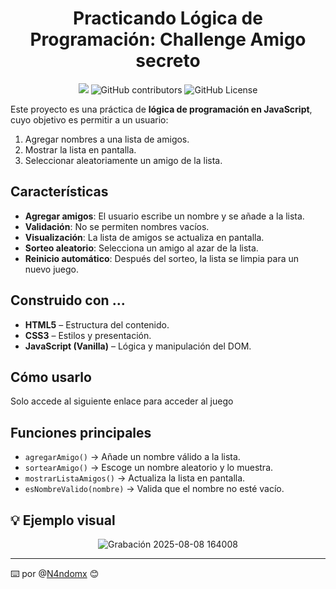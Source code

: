<h1 align="center"> Practicando Lógica de Programación: Challenge Amigo secreto</h1>

<p align="center">
<img src="https://img.shields.io/github/last-commit/n4ndomx/challenge-amigo-secreto_alura" >
<img alt="GitHub contributors" src="https://img.shields.io/github/contributors/n4ndomx/challenge-amigo-secreto_alura">
<img alt="GitHub License" src="https://img.shields.io/github/license/n4ndomx/challenge-amigo-secreto_alura">
</p>



Este proyecto es una práctica de **lógica de programación en JavaScript**, cuyo objetivo es permitir a un usuario:

1. Agregar nombres a una lista de amigos.
2. Mostrar la lista en pantalla.
3. Seleccionar aleatoriamente un amigo de la lista.



## Características

* **Agregar amigos**: El usuario escribe un nombre y se añade a la lista.
* **Validación**: No se permiten nombres vacíos.
* **Visualización**: La lista de amigos se actualiza en pantalla.
* **Sorteo aleatorio**: Selecciona un amigo al azar de la lista.
* **Reinicio automático**: Después del sorteo, la lista se limpia para un nuevo juego.



##  Construido con ...
* **HTML5** – Estructura del contenido.
* **CSS3** – Estilos y presentación.
* **JavaScript (Vanilla)** – Lógica y manipulación del DOM.



##  Cómo usarlo

Solo accede al siguiente enlace para acceder al juego



##  Funciones principales

* `agregarAmigo()` → Añade un nombre válido a la lista.
* `sortearAmigo()` → Escoge un nombre aleatorio y lo muestra.
* `mostrarListaAmigos()` → Actualiza la lista en pantalla.
* `esNombreValido(nombre)` → Valida que el nombre no esté vacío.


## 💡 Ejemplo visual
<div align="center">
  
![Grabación 2025-08-08 164008](https://github.com/user-attachments/assets/d5301714-b895-4cfa-bc0d-413843deca0d)

</div>

---
⌨️ por @[N4ndomx](https://github.com/N4ndomx) 😊
